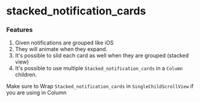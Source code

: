 # stacked_notification_cards

<!-- <img src="https://raw.githubusercontent.com/watery-desert/assets/main/water_drop_nav_bar/demo_recording.gif"  width="500"/> -->
### Features
1. Given notifications are grouped like iOS
2. They will animate when they expand.
3. It's possible to slid each card as well when they are grouped (stacked view)
4. It's possible to use multiple `Stacked_notification_cards` in a `Column` children.

Make sure to Wrap `Stacked_notification_cards` in `SingleChildScrollView` if you are using in Column